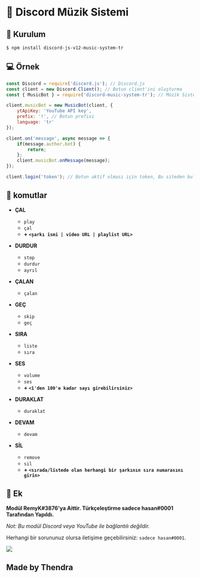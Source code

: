 # 🎵 Discord Müzik Sistemi

## 🔩 Kurulum
```
$ npm install discord-js-v12-music-system-tr
```

## 💻 Örnek
```js
const Discord = require('discord.js'); // Discord.js
const client = new Discord.Client(); // Botun client'ini oluşturma
const { MusicBot } = require('discord-music-system-tr'); // Müzik Sistemi modülü

client.musicBot = new MusicBot(client, {
    ytApiKey: 'YouTube API key',
    prefix: '!', // Botun prefixi
    language: 'tr'
});

client.on('message', async message => {
    if(message.author.bot) {
        return;
    };
    client.musicBot.onMessage(message);
});

client.login('token'); // Botun aktif olması için token, Bu siteden bulabilirsin https://discord.com/developers/applications/
```

## 🤖 komutlar
* **ÇAL**
  * `play` 
  * `çal`
  * **+ `<şarkı ismi | video URL | playlist URL>`**

* **DURDUR**
  * `stop`
  * `durdur`
  * `ayrıl`

* **ÇALAN**
  * `çalan`

* **GEÇ**
  * `skip`
  * `geç`

* **SIRA**
  * `liste`
  * `sıra`

* **SES**
  * `volume`
  * `ses`
  * **+ `<1'den 100'e kadar sayı girebilirsiniz>`**

* **DURAKLAT**
  * `duraklat`

* **DEVAM**
  * `devam`

* **SİL**
  * `remove`
  * `sil`
  * **+ `<sırada/listede olan herhangi bir şarkının sıra numarasını girin>`**


## 🚀 Ek

**Modül RemyK#3876'ya Aittir. Türkçeleştirme sadece hasan#0001 Tarafından Yapıldı.**

*Not: Bu modül Discord veya YouTube ile bağlantılı değildir.*

Herhangi bir sorununuz olursa iletişime geçebilirsiniz: `sadece hasan#0001`.

<a href="https://discord.gg/6MuTY4j6Qt"><img src="https://invidget.switchblade.xyz/6MuTY4j6Qt"></a>


## **Made by Thendra**
